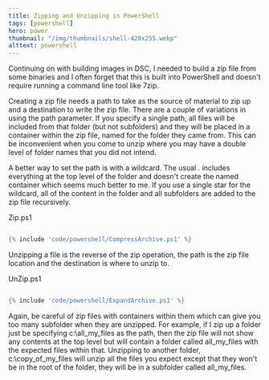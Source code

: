 ```yaml
---
title: Zipping and Unzipping in PowerShell
tags: [powershell]
hero: power
thumbnail: "/img/thumbnails/shell-420x255.webp"
alttext: powershell
---
```


Continuing on with building images in DSC, I needed to build a zip file from some binaries and I often forget that this is
built into PowerShell and doesn't require running a command line tool like 7zip.

Creating a zip file needs a path to take as the source of material to zip up and a destination to write the zip file.
There are a couple of variations in using the path parameter. If you specify a single path, all files will be included from that folder (but not subfolders) and they will be placed in a container within the zip file, named for the folder they came from. This can be inconvenient when you come to unzip where you may have a double level of folder names that you did not intend.

A better way to set the path is with a wildcard. The usual _._ includes everything at the top level of the folder and doesn't create the named container which seems much better to me. If you use a single star for the wildcard, all of the content in the folder and all subfolders are added to the zip file recursively.

Zip.ps1
```powershell

{% include 'code/powershell/CompressArchive.ps1' %}

```

Unzipping a file is the reverse of the zip operation, the path is the zip file location and the destination is where to unzip to.

UnZip.ps1
```powershell

{% include 'code/powershell/ExpandArchive.ps1' %}

```

Again, be careful of zip files with containers within them which can give you too many subfolder when they are unzipped. For example, if I zip up a folder just be specifying c:\all_my_files as the path, then the zip file will not show any contents at the top level but will contain a folder called all_my_files with the expected files within that. Unzipping to another folder, c:\copy_of_my_files will unzip all the files you expect except that they won't be in the root of the folder, they will be in a subfolder called all_my_files.

